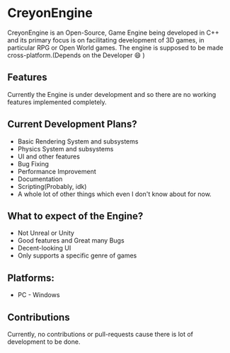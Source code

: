 # CreyonEngine
CreyonEngine is an Open-Source, Game Engine being developed in C++ and its primary focus is on facilitating development of 3D games, in particular RPG or Open World games. The engine is supposed to be made cross-platform.(Depends on the Developer :smile: )

## Features
Currently the Engine is under development and so there are no working features implemented completely.

## Current Development Plans?
* Basic Rendering System and subsystems
* Physics System and subsystems
* UI and other features
* Bug Fixing
* Performance Improvement
* Documentation
* Scripting(Probably, idk)
* A whole lot of other things which even I don't know about for now.

## What to expect of the Engine?
* Not Unreal or Unity
* Good features and Great many Bugs
* Decent-looking UI
* Only supports a specific genre of games

## Platforms:
* PC - Windows

## Contributions
Currently, no contributions or pull-requests cause there is lot of development to be done.

